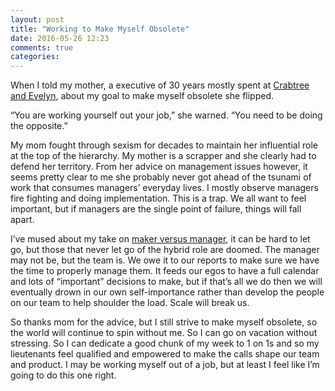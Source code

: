 ```yaml
---
layout: post
title: "Working to Make Myself Obsolete"
date: 2016-05-26 12:23
comments: true
categories: 
---
```


When I told my mother, a executive of 30 years mostly spent at [Crabtree and Evelyn](http://www.crabtree-evelyn.com/), about my goal to make myself obsolete she flipped.

“You are working yourself out your job,” she warned. “You need to be doing the opposite.”

My mom fought through sexism for decades to maintain her influential role at the top of the hierarchy. My mother is a scrapper and she clearly had to defend her territory. From her advice on management issues however, it seems pretty clear to me she probably never got ahead of the tsunami of work that consumes managers’ everyday lives. I mostly observe managers fire fighting and doing implementation. This is a trap. We all want to feel important, but if managers are the single point of failure, things will fall apart. 

I’ve mused about my take on [maker versus manager](/blog/my-take-on-maker-versus-manager/), it can be hard to let go, but those that never let go of the hybrid role are doomed. The manager may not be, but the team is. We owe it to our reports to make sure we have the time to properly manage them. It feeds our egos to have a full calendar and lots of “important” decisions to make, but if that’s all we do then we will eventually drown in our own self-importance rather than develop the people on our team to help shoulder the load. Scale will break us.

So thanks mom for the advice, but I still strive to make myself obsolete, so the world will continue to spin without me. So I can go on vacation without stressing. So I can dedicate a good chunk of my week to 1 on 1s and so my lieutenants feel qualified and empowered to make the calls shape our team and product. I may be working myself out of a job, but at least I feel like I’m going to do this one right.
